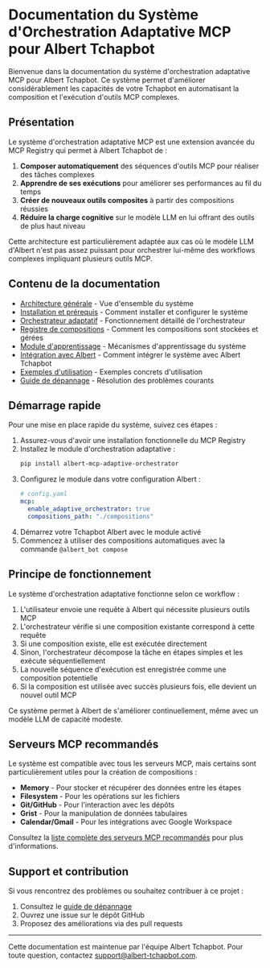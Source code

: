# Documentation du Système d'Orchestration Adaptative MCP pour Albert Tchapbot

Bienvenue dans la documentation du système d'orchestration adaptative MCP pour Albert Tchapbot. Ce système permet d'améliorer considérablement les capacités de votre Tchapbot en automatisant la composition et l'exécution d'outils MCP complexes.

## Présentation

Le système d'orchestration adaptative MCP est une extension avancée du MCP Registry qui permet à Albert Tchapbot de :

1. **Composer automatiquement** des séquences d'outils MCP pour réaliser des tâches complexes
2. **Apprendre de ses exécutions** pour améliorer ses performances au fil du temps
3. **Créer de nouveaux outils composites** à partir des compositions réussies
4. **Réduire la charge cognitive** sur le modèle LLM en lui offrant des outils de plus haut niveau

Cette architecture est particulièrement adaptée aux cas où le modèle LLM d'Albert n'est pas assez puissant pour orchestrer lui-même des workflows complexes impliquant plusieurs outils MCP.

## Contenu de la documentation

- [Architecture générale](./01-ARCHITECTURE.md) - Vue d'ensemble du système
- [Installation et prérequis](./02-INSTALLATION.md) - Comment installer et configurer le système
- [Orchestrateur adaptatif](./03-ORCHESTRATEUR.md) - Fonctionnement détaillé de l'orchestrateur
- [Registre de compositions](./04-REGISTRE-COMPOSITIONS.md) - Comment les compositions sont stockées et gérées
- [Module d'apprentissage](./05-APPRENTISSAGE.md) - Mécanismes d'apprentissage du système
- [Intégration avec Albert](./06-INTEGRATION-ALBERT.md) - Comment intégrer le système avec Albert Tchapbot
- [Exemples d'utilisation](./07-EXEMPLES.md) - Exemples concrets d'utilisation
- [Guide de dépannage](./08-DEPANNAGE.md) - Résolution des problèmes courants

## Démarrage rapide

Pour une mise en place rapide du système, suivez ces étapes :

1. Assurez-vous d'avoir une installation fonctionnelle du MCP Registry
2. Installez le module d'orchestration adaptative :
   ```bash
   pip install albert-mcp-adaptive-orchestrator
   ```
3. Configurez le module dans votre configuration Albert :
   ```yaml
   # config.yaml
   mcp:
     enable_adaptive_orchestrator: true
     compositions_path: "./compositions"
   ```
4. Démarrez votre Tchapbot Albert avec le module activé
5. Commencez à utiliser des compositions automatiques avec la commande `@albert_bot compose`

## Principe de fonctionnement

Le système d'orchestration adaptative fonctionne selon ce workflow :

1. L'utilisateur envoie une requête à Albert qui nécessite plusieurs outils MCP
2. L'orchestrateur vérifie si une composition existante correspond à cette requête
3. Si une composition existe, elle est exécutée directement
4. Sinon, l'orchestrateur décompose la tâche en étapes simples et les exécute séquentiellement
5. La nouvelle séquence d'exécution est enregistrée comme une composition potentielle
6. Si la composition est utilisée avec succès plusieurs fois, elle devient un nouvel outil MCP

Ce système permet à Albert de s'améliorer continuellement, même avec un modèle LLM de capacité modeste.

## Serveurs MCP recommandés

Le système est compatible avec tous les serveurs MCP, mais certains sont particulièrement utiles pour la création de compositions :

- **Memory** - Pour stocker et récupérer des données entre les étapes
- **Filesystem** - Pour les opérations sur les fichiers
- **Git/GitHub** - Pour l'interaction avec les dépôts
- **Grist** - Pour la manipulation de données tabulaires
- **Calendar/Gmail** - Pour les intégrations avec Google Workspace

Consultez la [liste complète des serveurs MCP recommandés](./02-INSTALLATION.md#serveurs-mcp-recommandés) pour plus d'informations.

## Support et contribution

Si vous rencontrez des problèmes ou souhaitez contribuer à ce projet :

1. Consultez le [guide de dépannage](./08-DEPANNAGE.md)
2. Ouvrez une issue sur le dépôt GitHub
3. Proposez des améliorations via des pull requests

---

Cette documentation est maintenue par l'équipe Albert Tchapbot. Pour toute question, contactez support@albert-tchapbot.com. 